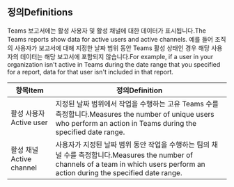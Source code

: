 ## <a name="definitions"></a><span data-ttu-id="0b7c5-101">정의</span><span class="sxs-lookup"><span data-stu-id="0b7c5-101">Definitions</span></span>

<span data-ttu-id="0b7c5-102">Teams 보고서에는 활성 사용자 및 활성 채널에 대한 데이터가 표시됩니다.</span><span class="sxs-lookup"><span data-stu-id="0b7c5-102">The Teams reports show data for active users and active channels.</span></span> <span data-ttu-id="0b7c5-103">예를 들어 조직의 사용자가 보고서에 대해 지정한 날짜 범위 동안 Teams 활성 상태인 경우 해당 사용자의 데이터는 해당 보고서에 포함되지 않습니다.</span><span class="sxs-lookup"><span data-stu-id="0b7c5-103">For example, if a user in your organization isn't active in Teams during the date range that you specified for a report, data for that user isn't included in that report.</span></span>

|<span data-ttu-id="0b7c5-104">항목</span><span class="sxs-lookup"><span data-stu-id="0b7c5-104">Item</span></span>  |<span data-ttu-id="0b7c5-105">정의</span><span class="sxs-lookup"><span data-stu-id="0b7c5-105">Definition</span></span>  |
|---------|---------|
|<span data-ttu-id="0b7c5-106">활성 사용자</span><span class="sxs-lookup"><span data-stu-id="0b7c5-106">Active user</span></span>     |<span data-ttu-id="0b7c5-107">지정된 날짜 범위에서 작업을 수행하는 고유 Teams 수를 측정합니다.</span><span class="sxs-lookup"><span data-stu-id="0b7c5-107">Measures the number of unique users who perform an action in Teams during the specified date range.</span></span>    |
|<span data-ttu-id="0b7c5-108">활성 채널</span><span class="sxs-lookup"><span data-stu-id="0b7c5-108">Active channel</span></span>    |<span data-ttu-id="0b7c5-109">사용자가 지정된 날짜 범위 동안 작업을 수행하는 팀의 채널 수를 측정합니다.</span><span class="sxs-lookup"><span data-stu-id="0b7c5-109">Measures the number of channels of a team in which users perform an action during the specified date range.</span></span>           |
